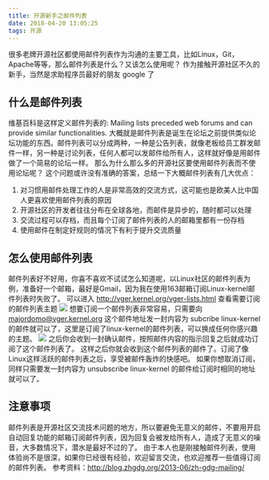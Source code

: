 ```yaml
---
title: 开源新手之邮件列表
date: 2018-04-20 13:05:25
tags: 开源
---
```

很多老牌开源社区都使用邮件列表作为沟通的主要工具，比如Linux，Git，Apache等等，那么邮件列表是什么？又该怎么使用呢？
作为接触开源社区不久的新手，当然是求助程序员最好的朋友 google 了
<!-- more -->
## 什么是邮件列表
维基百科是这样定义邮件列表的: Mailing lists preceded web forums and can provide similar functionalities. 大概就是邮件列表是诞生在论坛之前提供类似论坛功能的东西。邮件列表可以分成两种，一种是公告列表，就像老板给员工群发邮件一样，另一种是讨论列表，任何人都可以发邮件给所有人，这样就好像是用邮件做了一个简易的论坛一样。
那么为什么那么多的开源社区要使用邮件列表而不使用论坛呢？
这个问题或许没有准确的答案，总结一下大概邮件列表有几大优点：
1. 对习惯用邮件处理工作的人是非常高效的交流方式，这可能也是欧美人比中国人更喜欢使用邮件列表的原因
2. 开源社区的开发者往往分布在全球各地，而邮件是异步的，随时都可以处理
3. 交流过程可以存档，而且每个订阅了邮件列表的人的邮箱里都有一份存档
4. 使用邮件在制定好规则的情况下有利于提升交流质量
## 怎么使用邮件列表
邮件列表好不好用，你喜不喜欢不试试怎么知道呢，以Linux社区的邮件列表为例，准备好一个邮箱，最好是Gmail，因为我在使用163邮箱订阅Linux-kernel邮件列表时失败了。
可以进入 http://vger.kernel.org/vger-lists.html 查看需要订阅的邮件列表主题
![](https://images2018.cnblogs.com/blog/1185882/201806/1185882-20180619164157764-893442809.png)
想要订阅一个邮件列表非常容易，只需要向 majordomo@vger.kernel.org 这个邮件地址发一封内容为 subcribe linux-kernel 的邮件就可以了，这里是订阅了linux-kernel的邮件列表，可以换成任何你感兴趣的主题。
![](https://images2018.cnblogs.com/blog/1185882/201806/1185882-20180619172012505-417666922.png)
之后你会收到一封确认邮件，按照邮件内容的指示回复之后就成功订阅了这个邮件列表了。
这样之后你就会收到这个邮件列表的邮件了。订阅了像Linux这样活跃的邮件列表之后，享受被邮件轰炸的快感吧。
如果你想取消订阅，同样只需要发一封内容为 unsubscribe linux-kernel 的邮件给订阅时相同的地址就可以了。
## 注意事项
邮件列表是开源社区交流技术问题的地方，所以要避免无意义的邮件，不要用开启自动回复功能的邮箱订阅邮件列表，因为回复会被发给所有人，造成了无意义的噪音，大多数情况下，潜水是最好不过的了。
由于本人也是刚接触邮件列表，使用体验尚不是很深，如果你已经很有经验，欢迎留言交流，也欢迎推荐一些值得订阅的邮件列表。
参考资料：http://blog.zhgdg.org/2013-06/zh-gdg-mailing/